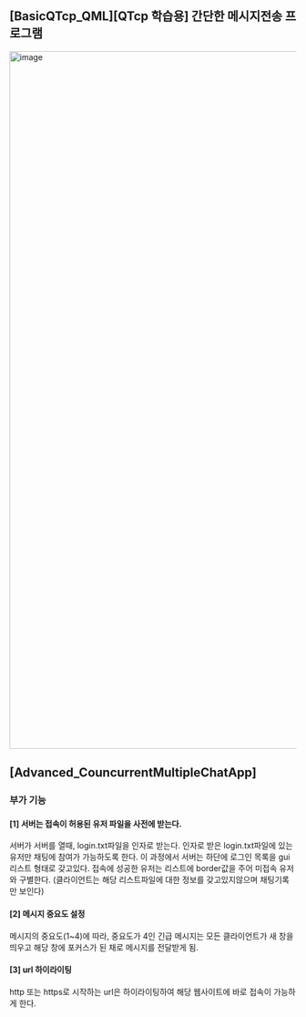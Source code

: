 <h2>[BasicQTcp_QML][QTcp 학습용] 간단한 메시지전송 프로그램</h2>
<img width="1225" alt="image" src="https://github.com/user-attachments/assets/32da2e44-6d65-43f6-a849-a199701a513e">

<h2>[Advanced_CouncurrentMultipleChatApp]</h2>
<h3>부가 기능</h3>
<h4>[1] 서버는 접속이 허용된 유저 파일을 사전에 받는다.</h4> 
서버가 서버를 열때, login.txt파일을 인자로 받는다.
	인자로 받은 login.txt파일에 있는 유저만 채팅에 참여가 가능하도록 한다.
	이 과정에서 서버는 하단에 로그인 목록을 gui리스트 형태로 갖고있다.
	접속에 성공한 유저는 리스트에 border값을 주어 미접속 유저와 구별한다.
(클라이언트는 해당 리스트파일에 대한 정보를 갖고있지않으며 채팅기록만 보인다)


<h4>[2] 메시지 중요도 설정</h4>
  메시지의 중요도(1~4)에 따라, 중요도가 4인 긴급 메시지는 모든 클라이언트가 새 창을 띄우고 해당 창에 포커스가 된 채로 메시지를 전달받게 됨.
<br>
<h4>[3] url 하이라이팅</h4>
http 또는 https로 시작하는 url은 하이라이팅하여 해당 웹사이트에 바로 접속이 가능하게 한다.
